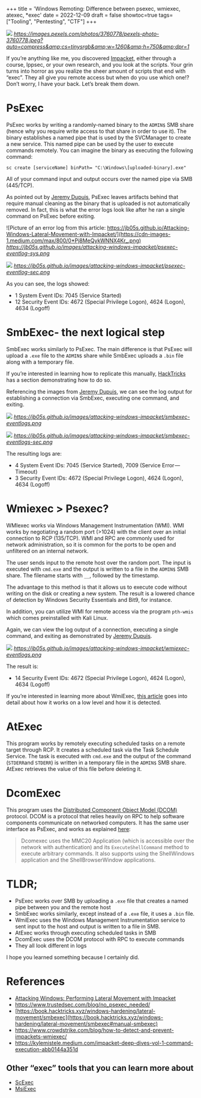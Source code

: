 +++
title = 'Windows Remoting: Difference between psexec, wmiexec, atexec, *exec'
date = 2022-12-09
draft = false
showtoc=true
tags= ["Tooling", "Pentesting", "CTF"]
+++

![](https://cdn-images-1.medium.com/max/800/0*2pekupqLLWtBkgpl)
*https://images.pexels.com/photos/3760778/pexels-photo-3760778.jpeg?auto=compress&amp;cs=tinysrgb&amp;w=1260&amp;h=750&amp;dpr=1*

If you’re anything like me, you discovered [Impacket](https://github.com/SecureAuthCorp/impacket), either through a course, Ippsec, or your own research, and you look at the scripts. Your grin turns into horror as you realize the sheer amount of scripts that end with “exec”. They all give you remote access but when do you use which one!? Don’t worry, I have your back. Let’s break them down.

PsExec
======

PsExec works by writing a randomly-named binary to the `ADMIN$` SMB share (hence why you require write access to that share in order to use it). The binary establishes a named pipe that is used by the SVCManager to create a new service. This named pipe can be used by the user to execute commands remotely. You can imagine the binary as executing the following command:


```
sc create [serviceName] binPath= "C:\Windows\[uploaded-binary].exe"
```
All of your command input and output occurs over the named pipe via SMB (445/TCP).

As pointed out by [Jeremy Dupuis](https://jb05s.github.io/Attacking-Windows-Lateral-Movement-with-Impacket/), PsExec leaves artifacts behind that require manual cleaning as the binary that is uploaded is not automatically removed. In fact, this is what the error logs look like after he ran a single command on PsExec before exiting.

![Picture of an error log from this article: https://jb05s.github.io/Attacking-Windows-Lateral-Movement-with-Impacket/](https://cdn-images-1.medium.com/max/800/0*Pj8MeQykWNNX4Kr_.png)
*https://jb05s.github.io/images/attacking-windows-impacket/psexec-eventlog-sys.png*

![](https://cdn-images-1.medium.com/max/800/0*8jYiFbXMIpkEf-r1.png)
*https://jb05s.github.io/images/attacking-windows-impacket/psexec-eventlog-sec.png*

As you can see, the logs showed:

* 1 System Event IDs: 7045 (Service Started)
* 12 Security Event IDs: 4672 (Special Privilege Logon), 4624 (Logon), 4634 (Logoff)

SmbExec- the next logical step
==============================

SmbExec works similarly to PsExec. The main difference is that PsExec will upload a `.exe` file to the `ADMIN$` share while SmbExec uploads a `.bin` file along with a temporary file.

If you’re interested in learning how to replicate this manually, [HackTricks](https://book.hacktricks.xyz/windows-hardening/lateral-movement/smbexec#manual-smbexec) has a section demonstrating how to do so.

Referencing the images from [Jeremy Dupuis](https://jb05s.github.io/Attacking-Windows-Lateral-Movement-with-Impacket/), we can see the log output for establishing a connection via SmbExec, executing one command, and exiting.

![](https://cdn-images-1.medium.com/max/800/0*-KV26ONRuN8dlFWy.png)
*https://jb05s.github.io/images/attacking-windows-impacket/smbexec-eventlogs.png*

![](https://cdn-images-1.medium.com/max/800/0*MsVaNUTQpbyjLkci.png)
*https://jb05s.github.io/images/attacking-windows-impacket/smbexec-eventlogs-sec.png*

The resulting logs are:

* 4 System Event IDs: 7045 (Service Started), 7009 (Service Error — Timeout)
* 3 Security Event IDs: 4672 (Special Privilege Logon), 4624 (Logon), 4634 (Logoff)

Wmiexec > Psexec?
=================

WMIexec works via Windows Management Instrumentation (WMI). WMI works by negotiating a random port (>1024) with the client over an initial connection to RCP (135/TCP). WMI and RPC are commonly used for network administration, so it is common for the ports to be open and unfiltered on an internal network.

The user sends input to the remote host over the random port. The input is executed with `cmd.exe` and the output is written to a file in the `ADMIN$` SMB share. The filename starts with `__`, followed by the timestamp.

The advantage to this method is that it allows us to execute code without writing on the disk or creating a new system. The result is a lowered chance of detection by Windows Security Essentials and Bit9, for instance.

In addition, you can utilize WMI for remote access via the program `pth-wmis` which comes preinstalled with Kali Linux.

Again, we can view the log output of a connection, executing a single command, and exiting as demonstrated by [Jeremy Dupuis](https://jb05s.github.io/Attacking-Windows-Lateral-Movement-with-Impacket/).

![](https://cdn-images-1.medium.com/max/800/0*TzXqdM8qKIHbTsMN.png)
*https://jb05s.github.io/images/attacking-windows-impacket/wmiexec-eventlogs.png*

The result is:

* 14 Security Event IDs: 4672 (Special Privilege Logon), 4624 (Logon), 4634 (Logoff)

If you’re interested in learning more about WmiExec, [this article](https://www.crowdstrike.com/blog/how-to-detect-and-prevent-impackets-wmiexec/) goes into detail about how it works on a low level and how it is detected.

AtExec
======

This program works by remotely executing scheduled tasks on a remote target through RCP. It creates a scheduled task via the Task Schedule Service. The task is executed with `cmd.exe` and the output of the command (`STDERR`and `STDERR`) is written in a temporary file in the `ADMIN$` SMB share. AtExec retrieves the value of this file before deleting it.

DcomExec
========

This program uses the [Distributed Component Object Model (DCOM)](https://learn.microsoft.com/en-us/openspecs/windows_protocols/ms-dcom/4a893f3d-bd29-48cd-9f43-d9777a4415b0) protocol. DCOM is a protocol that relies heavily on RPC to help software components communicate on networked computers. It has the same user interface as PsExec, and works as explained [here](https://kylemistele.medium.com/impacket-deep-dives-vol-1-command-execution-abb0144a351d):


> Dcomexec uses the MMC20 Application (which is accessible over the network with authentication) and its `ExecuteShellCommand` method to execute arbitrary commands. It also supports using the ShellWindows application and the ShellBrowserWindow applications.

TLDR;
=====

* PsExec works over SMB by uploading a `.exe` file that creates a named pipe between you and the remote host
* SmbExec works similarly, except instead of a `.exe` file, it uses a `.bin` file.
* WmiExec uses the Windows Management Instrumentation service to sent input to the host and output is written to a file in SMB.
* AtExec works through executing scheduled tasks in SMB
* DcomExec uses the DCOM protocol with RPC to execute commands
* They all look different in logs

I hope you learned something because I certainly did.

**References**
==============

* [Attacking Windows: Performing Lateral Movement with Impacket](https://jb05s.github.io/Attacking-Windows-Lateral-Movement-with-Impacket/)
* <https://www.trustedsec.com/blog/no_psexec_needed/>
* [https://book.hacktricks.xyz/windows-hardening/lateral-movement/smbexec](https://book.hacktricks.xyz/windows-hardening/lateral-movement/smbexec#manual-smbexec)
* <https://www.crowdstrike.com/blog/how-to-detect-and-prevent-impackets-wmiexec/>
* <https://kylemistele.medium.com/impacket-deep-dives-vol-1-command-execution-abb0144a351d>

Other “exec” tools that you can learn more about
------------------------------------------------

* [ScExec](https://github.com/skorov/scexec)
* [MsiExec](https://learn.microsoft.com/en-us/windows-server/administration/windows-commands/msiexec)